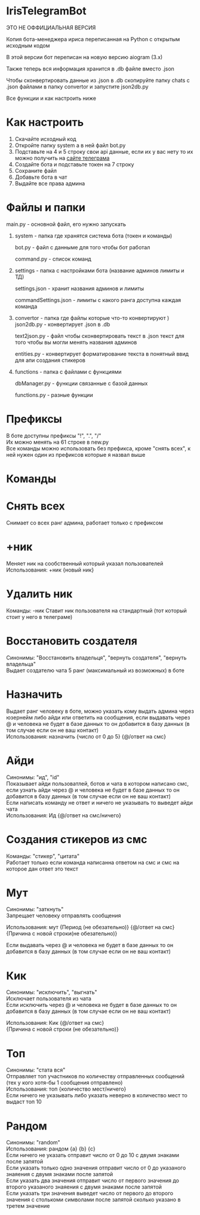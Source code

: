 # IrisTelegramBot
ЭТО НЕ ОФФИЦИАЛЬНАЯ ВЕРСИЯ  

Копия бота-менеджера ириса переписанная на Python с открытым исходным кодом  

В этой версии бот переписан на новую версию aiogram (3.x)  

Также теперь вся информация хранится в .db файле вместо .json  

Чтобы сконвертировать данные из .json в .db скопируйте папку chats с .json файлами в папку convertor и запустите json2db.py  

Все функции и как настроить ниже  

# Как настроить
1) Скачайте исходный код
2) Откройте папку system а в ней файл bot.py
3) Подставьте на 4 и 5 строку свои api данные, если их у вас нету то их можно получить на <a href="https://my.telegram.org/auth">сайте телеграма</a>
4) Создайте бота и подставьте токен на 7 строку
5) Сохраните файл
6) Добавьте бота в чат
7) Выдайте все права админа

# Файлы и папки
main.py - основной файл, его нужно запускать  
1) system - папка где хранятся система бота (токен и команды)
   
   bot.py - файл с данныме для того чтобы бот работал
   
   command.py - список команд
   
2) settings - папка с настройками бота (название админов лимиты и ТД)
 
   settings.json - хранит названия админов и лимиты
   
   commandSettings.json - лимиты с какого ранга доступна каждая команда
   
3) convertor - папка где файлы которые что-то конвертируют
)   
   json2db.py - конвертирует .json в .db

   text2json.py - файл чтобы сконвертировать текст в .json текст для того чтобы вы могли менять названия админов
   
   entities.py - конвертирует форматирование текста в понятный ввид для апи создания стикеров  
4) functions - папка с файлами с функциями

   dbManager.py - функции связанные с базой данных
   
   functions.py - разные функции  

# Префиксы
В боте доступны префиксы "!", ".", "/"  
Их можно менять на 61 строке в new.py  
Все команды можно использовать без префикса, кроме "снять всех", к ней нужен один из префиксов которые я назвал выше  

# Команды
# Снять всех
Снимает со всех ранг админа, работает только с префиксом
# +ник
Меняет ник на сообственный который указал пользователей  
Использования: +ник {новый ник}
# Удалить ник
Команды: -ник
Ставит ник пользователя на стандартный (тот который стоит у него в телеграме)
# Восстановить создателя
Синонимы: "Восстановить владельця", "вернуть создателя", "вернуть владельца"  
Выдает создателю чата 5 ранг (максимальный из возможных) в боте
# Назначить
Выдает ранг человеку в боте, можно указать кому выдать админа через юзернейм либо айди или ответить на сообщения, если выдавать через @ и человека не будет в базе данных то он добавится в базу данных (в том случае если он не ваш контакт)  
Использования: назначить {число от 0 до 5} {@/ответ на смс}
# Айди
Синонимы: "ид", "id"  
Показывает айди пользоватлей, ботов и чата в котором написано смс, если узнать айди через @ и человека не будет в базе данных то он добавится в базу данных (в том случае если он не ваш контакт)  
Если написать команду не ответ и ничего не указывать то выведет айди чата  
Использования: Ид {@/ответ на смс/ничего}
# Создания стикеров из смс
Команды: "стикер", "цитата"  
Работает только если команда написанна ответом на смс и смс на которое дан ответ это текст   
# Мут
Синонимы: "заткнуть"  
Запрещает человеку отправлять сообщения  

Использования: мут {Период (не обезательно)} {@/ответ на смс}  
{Причина с новой строки(не обезательно)}  
 
Если выдавать через @ и человека не будет в базе данных то он добавится в базу данных (в том случае если он не ваш контакт)  

# Кик
Синонимы: "исключить", "выгнать"  
Исключает пользователя из чата  
Если исключить через @ и человека не будет в базе данных то он добавится в базу данных (в том случае если он не ваш контакт)  

Использования: Кик {@/ответ на смс}  
{Причина с новой строки (не обезательно)}  

# Топ
Синонимы: "стата вся"  
Отправляет топ участников по количеству отправленных сообщений (тех у кого хотя-бы 1 сообщения отправлено)  
Использования: топ {количество мест/ничего}  
Если ничего не указывать либо указать неверно в количество мест то выдаст топ 10  

# Рандом
Синонимы: "random"  
Использования: рандом {a} {b} {c}  
Если ничего не указать отправит число от 0 до 10 с двумя знаками после запятой  
Если указать только одно значения отправит число от 0 до указаного знаяения с двумя знаками после запятой  
Если указать два значения отправит число от первого значения до второго указаного знаяения с двумя знаками после запятой   
Если указать три значения выведет число от первого до второго значения с столькоми символами после запятой сколько указано в третем значение  
